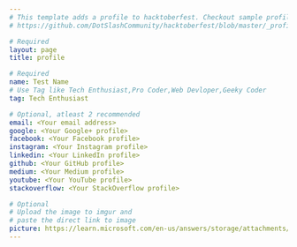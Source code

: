 ```yaml
---
# This template adds a profile to hacktoberfest. Checkout sample profile at
# https://github.com/DotSlashCommunity/hacktoberfest/blob/master/_profile/ksdme.md

# Required
layout: page
title: profile

# Required
name: Test Name
# Use Tag like Tech Enthusiast,Pro Coder,Web Devloper,Geeky Coder
tag: Tech Enthusiast

# Optional, atleast 2 recommended
email: <Your email address>
google: <Your Google+ profile>
facebook: <Your Facebook profile>
instagram: <Your Instagram profile>
linkedin: <Your LinkedIn profile>
github: <Your GitHub profile> 
medium: <Your Medium profile>
youtube: <Your YouTube profile>
stackoverflow: <Your StackOverflow profile>

# Optional
# Upload the image to imgur and
# paste the direct link to image
picture: https://learn.microsoft.com/en-us/answers/storage/attachments/209536-360-f-364211147-1qglvxv1tcq0ohz3fawufrtonzz8nq3e.jpg
---
```

